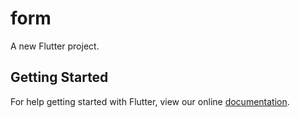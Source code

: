 # form

A new Flutter project.

## Getting Started

For help getting started with Flutter, view our online
[documentation](https://flutter.io/).
